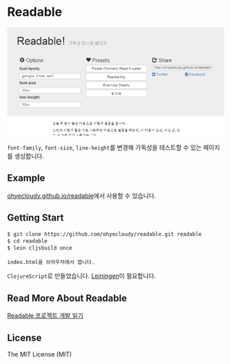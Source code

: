 # Readable

![readable](images/readable.png)

`font-family`, `font-size`, `line-height`를 변경해 가독성을 테스트할 수 있는 페이지를 생성합니다.

## Example

[ohyecloudy.github.io/readable](http://ohyecloudy.github.io/readable/)에서 사용할 수 있습니다.

## Getting Start

```
$ git clone https://github.com/ohyecloudy/readable.git readable
$ cd readable
$ lein cljsbuild once

index.html을 브라우저에서 엽니다.
```

`ClojureScript`로 만들었습니다. [Leiningen](http://leiningen.org/)이 필요합니다.

## Read More About Readable

[Readable 프로젝트 개발 일기](http://ohyecloudy.github.io/ddiary/categories.html#readable-ref)

## License

The MIT License (MIT)
